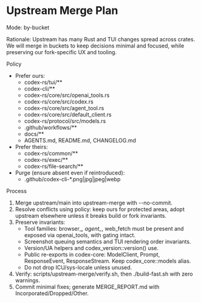 # Upstream Merge Plan

Mode: by-bucket

Rationale: Upstream has many Rust and TUI changes spread across crates. We will merge in buckets to keep decisions minimal and focused, while preserving our fork-specific UX and tooling.

Policy
- Prefer ours:
  - codex-rs/tui/**
  - codex-cli/**
  - codex-rs/core/src/openai_tools.rs
  - codex-rs/core/src/codex.rs
  - codex-rs/core/src/agent_tool.rs
  - codex-rs/core/src/default_client.rs
  - codex-rs/protocol/src/models.rs
  - .github/workflows/**
  - docs/**
  - AGENTS.md, README.md, CHANGELOG.md
- Prefer theirs:
  - codex-rs/common/**
  - codex-rs/exec/**
  - codex-rs/file-search/**
- Purge (ensure absent even if reintroduced):
  - .github/codex-cli-*.png|jpg|jpeg|webp

Process
1) Merge upstream/main into upstream-merge with --no-commit.
2) Resolve conflicts using policy: keep ours for protected areas, adopt upstream elsewhere unless it breaks build or fork invariants.
3) Preserve invariants:
   - Tool families: browser_*, agent_*, web_fetch must be present and exposed via openai_tools, with gating intact.
   - Screenshot queuing semantics and TUI rendering order invariants.
   - Version/UA helpers and codex_version::version() use.
   - Public re-exports in codex-core: ModelClient, Prompt, ResponseEvent, ResponseStream. Keep codex_core::models alias.
   - Do not drop ICU/sys-locale unless unused.
4) Verify: scripts/upstream-merge/verify.sh, then ./build-fast.sh with zero warnings.
5) Commit minimal fixes; generate MERGE_REPORT.md with Incorporated/Dropped/Other.
